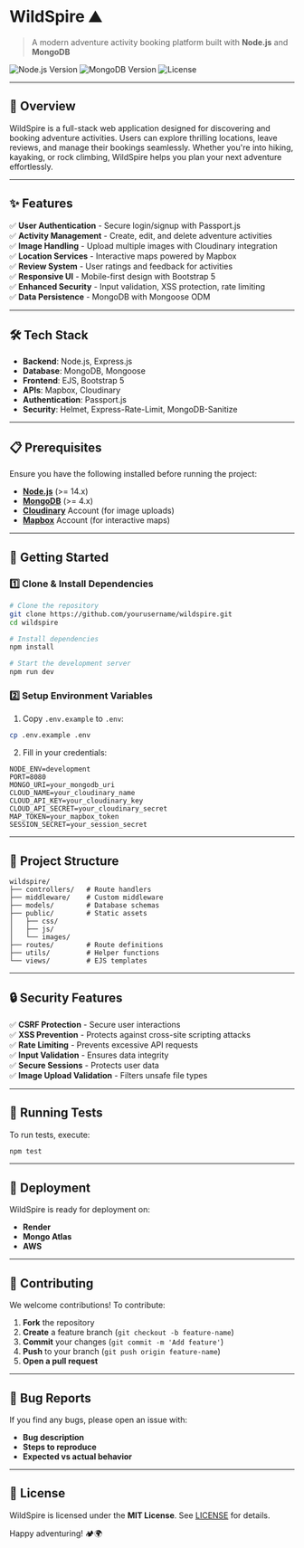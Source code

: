 # WildSpire ⛰️

> A modern adventure activity booking platform built with **Node.js** and **MongoDB**

![Node.js Version](https://img.shields.io/badge/node-%3E%3D14.0.0-brightgreen)
![MongoDB Version](https://img.shields.io/badge/mongodb-%3E%3D4.0.0-green)
![License](https://img.shields.io/badge/license-MIT-blue)

---

## 🌟 Overview
WildSpire is a full-stack web application designed for discovering and booking adventure activities. Users can explore thrilling locations, leave reviews, and manage their bookings seamlessly. Whether you're into hiking, kayaking, or rock climbing, WildSpire helps you plan your next adventure effortlessly.

---

## ✨ Features
✅ **User Authentication** - Secure login/signup with Passport.js  
✅ **Activity Management** - Create, edit, and delete adventure activities  
✅ **Image Handling** - Upload multiple images with Cloudinary integration  
✅ **Location Services** - Interactive maps powered by Mapbox  
✅ **Review System** - User ratings and feedback for activities  
✅ **Responsive UI** - Mobile-first design with Bootstrap 5  
✅ **Enhanced Security** - Input validation, XSS protection, rate limiting  
✅ **Data Persistence** - MongoDB with Mongoose ODM  

---

## 🛠️ Tech Stack
- **Backend**: Node.js, Express.js
- **Database**: MongoDB, Mongoose
- **Frontend**: EJS, Bootstrap 5
- **APIs**: Mapbox, Cloudinary
- **Authentication**: Passport.js
- **Security**: Helmet, Express-Rate-Limit, MongoDB-Sanitize

---

## 📋 Prerequisites
Ensure you have the following installed before running the project:
- **[Node.js](https://nodejs.org/)** (>= 14.x)
- **[MongoDB](https://www.mongodb.com/)** (>= 4.x)
- **[Cloudinary](https://cloudinary.com/)** Account (for image uploads)
- **[Mapbox](https://www.mapbox.com/)** Account (for interactive maps)

---

## 🚀 Getting Started

### 1️⃣ Clone & Install Dependencies
```bash
# Clone the repository
git clone https://github.com/yourusername/wildspire.git
cd wildspire

# Install dependencies
npm install

# Start the development server
npm run dev
```

### 2️⃣ Setup Environment Variables
1. Copy `.env.example` to `.env`:
```bash
cp .env.example .env
```
2. Fill in your credentials:
```env
NODE_ENV=development
PORT=8080
MONGO_URI=your_mongodb_uri
CLOUD_NAME=your_cloudinary_name
CLOUD_API_KEY=your_cloudinary_key
CLOUD_API_SECRET=your_cloudinary_secret
MAP_TOKEN=your_mapbox_token
SESSION_SECRET=your_session_secret
```

---

## 📁 Project Structure
```
wildspire/
├── controllers/   # Route handlers
├── middleware/    # Custom middleware
├── models/        # Database schemas
├── public/        # Static assets
│   ├── css/
│   ├── js/
│   └── images/
├── routes/        # Route definitions
├── utils/         # Helper functions
└── views/         # EJS templates
```

---

## 🔒 Security Features
✅ **CSRF Protection** - Secure user interactions  
✅ **XSS Prevention** - Protects against cross-site scripting attacks  
✅ **Rate Limiting** - Prevents excessive API requests  
✅ **Input Validation** - Ensures data integrity  
✅ **Secure Sessions** - Protects user data  
✅ **Image Upload Validation** - Filters unsafe file types  

---

## 🧪 Running Tests
To run tests, execute:
```bash
npm test
```

---

## 🚀 Deployment
WildSpire is ready for deployment on:
- **Render**  
- **Mongo Atlas**  
- **AWS**  

---

## 🤝 Contributing
We welcome contributions! To contribute:
1. **Fork** the repository
2. **Create** a feature branch (`git checkout -b feature-name`)
3. **Commit** your changes (`git commit -m 'Add feature'`)
4. **Push** to your branch (`git push origin feature-name`)
5. **Open a pull request**

---

## 🐛 Bug Reports
If you find any bugs, please open an issue with:
- **Bug description**
- **Steps to reproduce**
- **Expected vs actual behavior**

---

## 📜 License
WildSpire is licensed under the **MIT License**. See [LICENSE](./LICENSE) for details.

Happy adventuring! 🏕️🌍

